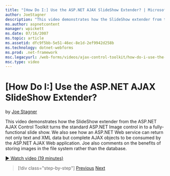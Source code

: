 ```yaml
---
title: "[How Do I:] Use the ASP.NET AJAX SlideShow Extender? | Microsoft Docs"
author: JoeStagner
description: "This video demonstrates how the SlideShow extender from the ASP.NET AJAX Control Toolkit turns the standard ASP.NET Image control in to a fully-functional sl..."
ms.author: aspnetcontent
manager: wpickett
ms.date: 07/16/2007
ms.topic: article
ms.assetid: dfc9f5bb-5e51-46ec-8e1d-2ef9942d258b
ms.technology: dotnet-webforms
ms.prod: .net-framework
msc.legacyurl: /web-forms/videos/ajax-control-toolkit/how-do-i-use-the-aspnet-ajax-slideshow-extender
msc.type: video
---
```

[How Do I:] Use the ASP.NET AJAX SlideShow Extender?
====================
by [Joe Stagner](https://github.com/JoeStagner)

This video demonstrates how the SlideShow extender from the ASP.NET AJAX Control Toolkit turns the standard ASP.NET Image control in to a fully-functional slide show. We also see how an ASP.NET Web service can return not only text and XML data but complete AJAX objects to be consumed by the ASP.NET AJAX Web application. Joe also comments on the benefits of storing images in the file system rather than the database.

[&#9654; Watch video (19 minutes)](https://channel9.msdn.com/Blogs/ASP-NET-Site-Videos/how-do-i-use-the-aspnet-ajax-slideshow-extender)

>[!div class="step-by-step"]
[Previous](how-do-i-use-the-aspnet-ajax-tabs-control.md)
[Next](how-do-i-use-the-aspnet-ajax-updatepanelanimation-extender.md)